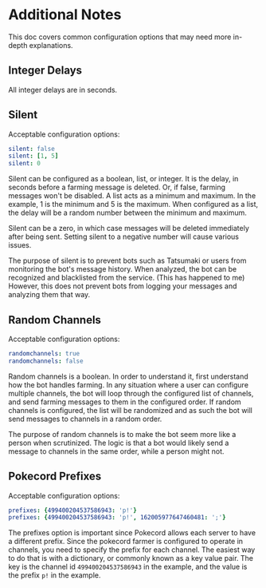 # Additional Notes

This doc covers common configuration options that may need more in-depth
explanations.

## Integer Delays

All integer delays are in seconds.

## Silent

Acceptable configuration options:
```yaml
silent: false
silent: [1, 5]
silent: 0
```

Silent can be configured as a boolean, list, or integer. It is the delay, in seconds
before a farming message is deleted. Or, if false, farming messages
won't be disabled. A list acts as a minimum and maximum. In the example,
1 is the minimum and 5 is the maximum. When configured as a list, the delay
will be a random number between the minimum and maximum.

Silent can be a zero, in which case messages will be deleted immediately after
being sent. Setting silent to a negative number will cause various issues.

The purpose of silent is to prevent bots such as Tatsumaki or users from
monitoring the bot's message history. When analyzed, the bot can be recognized
and blacklisted from the service. (This has happened to me) However, this does
not prevent bots from logging your messages and analyzing them that way.


## Random Channels

Acceptable configuration options:
```yaml
randomchannels: true
randomchannels: false
```

Random channels is a boolean. In order to understand it, first understand
how the bot handles farming. In any situation where a user can configure
multiple channels, the bot will loop through the configured list of channels,
and send farming messages to them in the configured order. If random channels
is configured, the list will be randomized and as such the bot will send messages
to channels in a random order.

The purpose of random channels is to make the bot seem more like a person
when scrutinized. The logic is that a bot would likely send a message to
channels in the same order, while a person might not.

## Pokecord Prefixes

Acceptable configuration options:
```yaml
prefixes: {499400204537586943: 'p!'}
prefixes: {499400204537586943: 'p!', 162005977647460481: ';'}
```

The prefixes option is important since Pokecord allows each server to have
a different prefix. Since the pokecord farmer is configured to operate in channels,
you need to specify the prefix for each channel. The easiest way to do that
is with a dictionary, or commonly known as a key value pair. The key is the
channel id `499400204537586943` in the example, and the value is the prefix
`p!` in the example.